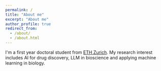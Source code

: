 ```yaml
---
permalink: /
title: "About me"
excerpt: "About me"
author_profile: true
redirect_from: 
  - /about/
  - /about.html
---
```


I'm a first year doctoral student from [ETH Zurich](https://ethz.ch/de.html). My research interest includes AI for drug discovery, LLM in bioscience and applying machine learning in biology.  